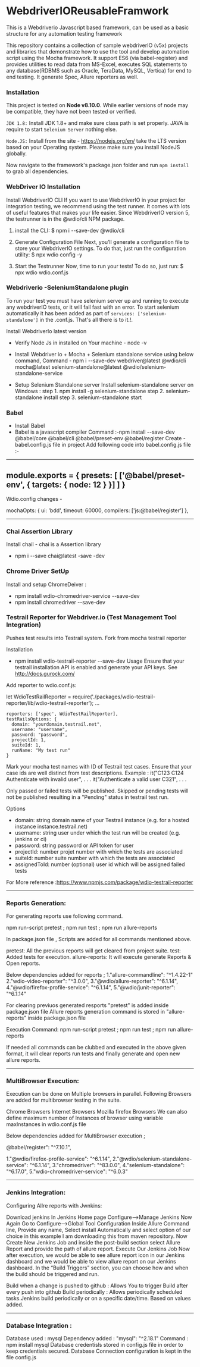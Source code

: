 # WebdriverIOReusableFramwork
This is a Webdriverio Javascript based framework, can be used as a basic structure for any automation testing framework

This repository contains a collection of sample webdriverIO (v5x) projects and libraries that demonstrate how to use the tool and develop automation script using the Mocha framework. It support ES6 (via babel-register) and provides utilities to read data from MS-Excel, executes SQL statements to any database(RDBMS such as Oracle, TeraData, MySQL, Vertica) for end to end testing. It generate Spec, Allure reporters as well.

### Installation
This project is tested on **Node v8.10.0**.  While earlier versions of node may be compatible, they have not been tested or verified.

`JDK 1.8:` Install JDK 1.8+ and make sure class path is set properly. JAVA is require to start `Selenium Server` nothing else.

`Node.JS:` Install  from the site - https://nodejs.org/en/  take the LTS version based on your Operating system. Please make sure you install NodeJS globally.

Now navigate to the framework's package.json folder and run `npm install` to grab all dependencies.

### WebDriver IO Installation
Install WebdriverIO CLI
If you want to use WebdriverIO in your project for integration testing, we recommend using the test runner. It comes with lots of useful features that makes your life easier.
Since WebdriverIO version 5, the testrunner is in the @wdio/cli NPM package.
1. install the CLI:
                $ npm i --save-dev @wdio/cli

2. Generate Configuration File
Next, you’ll generate a configuration file to store your WebdriverIO settings.
To do that, just run the configuration utility:
$ npx wdio config -y

3. Start the Testrunner
Now, time to run your tests!
To do so, just run:
$ npx wdio wdio.conf.js

### Webdriverio -SeleniumStandalone plugin 

  To run your test you must have selenium  server up and running to execute any webdriverIO tests, or it will fail fast with an error. To start selenium automatically it has been added as part of `services: ['selenium-standalone']` in the .conf.js.  That's all there is to it.!.
  
 Install WebdriverIo latest version 
- Verify Node Js in installed on Your machine - node -v
- Install Webdriver io + Mocha + Selenium standalone service using below command,
 Command - npm i --save-dev webdriver@latest @wdio/cli mocha@latest selenium-standalone@latest @wdio/selenium-standalone-service

 - Setup Selenium Standalone server 
    Install selenium-standalone server on Windows :
        step 1. npm install -g selenium-standalone
        step 2. selenium-standalone install
        step 3. selenium-standalone start

### Babel
- Install Babel 
- Babel is a javascript compiler
Command :-npm install --save-dev @babel/core @babel/cli @babel/preset-env @babel/register
Create - babel.config.js file in project 
Add following code into babel.config.js file :-
---------------------------------------
module.exports = {
    presets: [
        ['@babel/preset-env', {
            targets: {
                node: 12
            }
        }]
    ]
}
----------------------------------------
Wdio.config changes -

 mochaOpts: {
        ui: 'bdd',
        timeout: 60000,
        compilers: ['js:@babel/register']
    },
	
----------------------------------

### Chai Assertion Library
Install chail - chai is a Assertion library
- npm i --save chai@latest -save -dev

### Chrome Driver SetUp
Install and setup ChromeDeiver :
- npm install wdio-chromedriver-service --save-dev
- npm install chromedriver --save-dev


### Testrail Reporter for Webdriver.io (Test Management Tool Integration)
Pushes test results into Testrail system. Fork from mocha testrail reporter

Installation
- npm install wdio-testrail-reporter --save-dev
Usage
Ensure that your testrail installation API is enabled and generate your API keys. See http://docs.gurock.com/

Add reporter to wdio.conf.js:

let WdioTestRailReporter = require('./packages/wdio-testrail-reporter/lib/wdio-testrail-reporter'); 
...
 
    reporters: ['spec', WdioTestRailReporter],
    testRailsOptions: {
      domain: "yourdomain.testrail.net",
      username: "username",
      password: "password",
      projectId: 1,
      suiteId: 1,
      runName: "My test run"
    }

Mark your mocha test names with ID of Testrail test cases. Ensure that your case ids are well distinct from test descriptions.
Example :
    it("C123 C124 Authenticate with invalid user", . . .
    it("Authenticate a valid user C321", . . .

Only passed or failed tests will be published. Skipped or pending tests will not be published resulting in a "Pending" status in testrail test run.

Options
- domain: string domain name of your Testrail instance (e.g. for a hosted instance instance.testrail.net)
- username: string user under which the test run will be created (e.g. jenkins or ci)
- password: string password or API token for user
- projectId: number projet number with which the tests are associated
- suiteId: number suite number with which the tests are associated
- assignedToId: number (optional) user id which will be assigned failed tests

For More reference :https://www.npmjs.com/package/wdio-testrail-reporter

----------------------------------

### Reports Generation:

For generating reports use following command.

npm run-script pretest ; npm run test ; npm run allure-reports

In package.json file , Scripts are added for all commands mentioned above.

pretest: All the previous reports will get cleared from project suite. test: Added tests for execution. allure-reports: It will execute generate Reports & Open reports.

Below dependencies added for reports ; 
1."allure-commandline": "^1.4.22-1" 
2."wdio-video-reporter": "^3.0.0", 
3."@wdio/allure-reporter": "^6.1.14", 
4."@wdio/firefox-profile-service": "^6.1.14", 
5."@wdio/junit-reporter": "^6.1.14"

For clearing previuos generated resports "pretest" is added inside package.json file 
Allure reports generation command is stored in "allure-reports" inside package.json file 

Execution Command: npm run-script pretest ; npm run test ; npm run allure-reports

If needed all commands can be clubbed and executed in the above given format, it will clear reports run tests and finally generate and open new allure reports.

----------------------------------

### MultiBrowser Execution:

Execution can be done on Multiple browsers in parallel. Following Browsers are added for multibrowser testing in the suite.

Chrome Browsers
Internet Browsers
Mozilla firefox Browsers
We can also define maximum number of Instances of browser using variable maxInstances in wdio.conf.js file

Below dependencies added for MultiBrowser execution ;

@babel/register": "^7.10.1",

1."@wdio/firefox-profile-service": "^6.1.14",
2."@wdio/selenium-standalone-service": "^6.1.14",
3."chromedriver": "^83.0.0", 
4."selenium-standalone": "^6.17.0", 
5."wdio-chromedriver-service": "^6.0.3"

----------------------------------

### Jenkins Integration:

Configuring Allre reports with Jwnkins:

Download jenkins
In Jenkins Home page Configure-->Manage Jenkins
Now Again Go to Configure-->Global Tool Configuration
Inside Allure Command line, Provide any name, Select install Automatically and select option of our choice in this example I am downloading this from maven repository.
Now Create New Jenkins Job and inside the post-build section select Allure Report and provide the path of allure report.
Execute Our Jenkins Job
Now after execution, we would be able to see allure report icon in our Jenkins dashboard and we would be able to view allure report on our Jenkins dashboard.
In the “Build Triggers” section, you can choose how and when the build should be triggered and run.

Build when a change is pushed to github : Allows You to trigger Build after every push into github
Build periodically : Allows periodically scheduled tasks.Jenkins build periodically or on a specific date/time. Based on values added.

----------------------------------

### Database Integration :

Database used : mysql Dependency added : "mysql": "^2.18.1" 
Command : npm install mysql
Database credentisls stored in config.js file in order to keep credentials secured.
Database Connection configuration is kept in the file config.js
